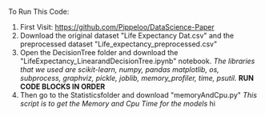 To Run This Code:

1) First Visit: https://github.com/Pippeloo/DataScience-Paper
2) Download the original dataset "Life Expectancy Dat.csv" and the preprocessed dataset "Life_expectancy_preprocessed.csv"
3) Open the DecisionTree folder and download the "LifeExpectancy_LinearandDecisionTree.ipynb" notebook.
	*The libraries that we used are scikit-learn, numpy, pandas matplotlib, os, subprocess, graphviz,
	pickle, joblib, memory_profiler, time, psutil.*
	**RUN CODE BLOCKS IN ORDER**
4) Then go to the Statisticsfolder and download "memoryAndCpu.py"
	*This script is to get the Memory and Cpu Time for the models*
	hi